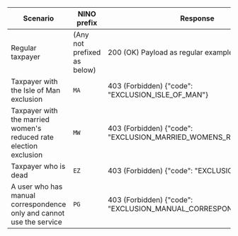 <table>
  <thead>
    <tr>
      <th>Scenario</th>
      <th>NINO prefix</th>
      <th>Response</th>
    </tr>
  </thead>
  <tbody>
    <tr>
      <td>Regular taxpayer</td>
      <td>(Any not prefixed as below)</td>
      <td>200 (OK) Payload as regular example above</td>
    </tr>
    <tr>
      <td>Taxpayer with the Isle of Man exclusion</td>
      <td><code class="code--slim">MA</code></td>
      <td>403 (Forbidden) {"code": "EXCLUSION_ISLE_OF_MAN"}</td>
    </tr>
    <tr>
      <td>Taxpayer with the married women's reduced rate election exclusion</td>
      <td><code class="code--slim">MW</code></td>
      <td>403 (Forbidden) {"code": "EXCLUSION_MARRIED_WOMENS_REDUCED_RATE"}</td>
    </tr>
    <tr>
      <td>Taxpayer who is dead</td>
      <td><code class="code--slim">EZ</code></td>
      <td>403 (Forbidden) {"code": "EXCLUSION_DEAD"}</td>
    </tr>
    <tr>
      <td>A user who has manual correspondence only and cannot use the service</td>
      <td><code class="code--slim">PG</code></td>
      <td>403 (Forbidden) {"code": "EXCLUSION_MANUAL_CORRESPONDENCE"}</td>
    </tr>
  </tbody>
</table>
